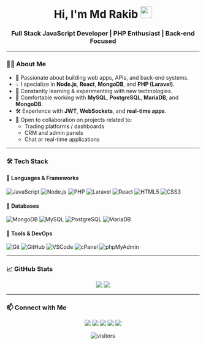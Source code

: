 <h1 align="center">Hi, I'm Md Rakib <img src="https://raw.githubusercontent.com/iampavangandhi/iampavangandhi/master/gifs/Hi.gif" width="30px"></h1>
<h3 align="center">Full Stack JavaScript Developer | PHP Enthusiast | Back-end Focused</h3>

---

### 👨‍💻 About Me

- 🚀 Passionate about building web apps, APIs, and back-end systems.
- 💡 I specialize in **Node.js**, **React**, **MongoDB**, and **PHP (Laravel)**.
- 🔄 Constantly learning & experimenting with new technologies.
- 🧩 Comfortable working with **MySQL**, **PostgreSQL**, **MariaDB**, and **MongoDB**.
- 🛠️ Experience with **JWT**, **WebSockets**, and **real-time apps**.
- 🤝 Open to collaboration on projects related to:
  - Trading platforms / dashboards
  - CRM and admin panels
  - Chat or real-time applications

---

### 🛠️ Tech Stack

#### 🧠 Languages & Frameworks

![JavaScript](https://img.shields.io/badge/-JavaScript-black?style=for-the-badge&logo=javascript)
![Node.js](https://img.shields.io/badge/-Node.js-black?style=for-the-badge&logo=node.js)
![PHP](https://img.shields.io/badge/-PHP-black?style=for-the-badge&logo=php)
![Laravel](https://img.shields.io/badge/-Laravel-black?style=for-the-badge&logo=laravel)
![React](https://img.shields.io/badge/-React-black?style=for-the-badge&logo=react)
![HTML5](https://img.shields.io/badge/-HTML5-black?style=for-the-badge&logo=html5)
![CSS3](https://img.shields.io/badge/-CSS3-black?style=for-the-badge&logo=css3)

#### 💾 Databases

![MongoDB](https://img.shields.io/badge/-MongoDB-black?style=for-the-badge&logo=mongodb)
![MySQL](https://img.shields.io/badge/-MySQL-black?style=for-the-badge&logo=mysql)
![PostgreSQL](https://img.shields.io/badge/-PostgreSQL-black?style=for-the-badge&logo=postgresql)
![MariaDB](https://img.shields.io/badge/-MariaDB-black?style=for-the-badge&logo=mariadb)

#### 🔧 Tools & DevOps

![Git](https://img.shields.io/badge/-Git-black?style=for-the-badge&logo=git)
![GitHub](https://img.shields.io/badge/-GitHub-black?style=for-the-badge&logo=github)
![VSCode](https://img.shields.io/badge/-VSCode-black?style=for-the-badge&logo=visualstudiocode)
![cPanel](https://img.shields.io/badge/-cPanel-black?style=for-the-badge&logo=cpanel)
![phpMyAdmin](https://img.shields.io/badge/-phpMyAdmin-black?style=for-the-badge&logo=phpmyadmin)

---

### 📈 GitHub Stats

<p align="center">
  <img src="https://github-readme-stats.vercel.app/api?username=rakibislamdev&show_icons=true&theme=tokyonight&hide_border=true" />
  <img src="https://github-readme-streak-stats.herokuapp.com/?user=rakibislamdev&theme=tokyonight&hide_border=true" />
</p>

---

### 📫 Connect with Me

<p align="center">
  <a href="https://github.com/rakibislamdev"><img src="https://img.shields.io/badge/-GitHub-black?style=flat-square&logo=github"></a>
  <a href="https://www.linkedin.com/in/rakibislamdev"><img src="https://img.shields.io/badge/-LinkedIn-blue?style=flat-square&logo=linkedin"></a>
  <a href="https://www.instagram.com/rakibislamdev"><img src="https://img.shields.io/badge/-Instagram-pink?style=flat-square&logo=instagram"></a>
  <a href="https://twitter.com/rakibislamdev"><img src="https://img.shields.io/badge/-Twitter-blue?style=flat-square&logo=twitter"></a>
  <a href="mailto:rakibislamdev@gmail.com"><img src="https://img.shields.io/badge/-Gmail-white?style=flat-square&logo=gmail"></a>
</p>

<p align="center">
  <img src="https://komarev.com/ghpvc/?username=rakibislamdev&style=flat-square" alt="visitors"/>
</p>
